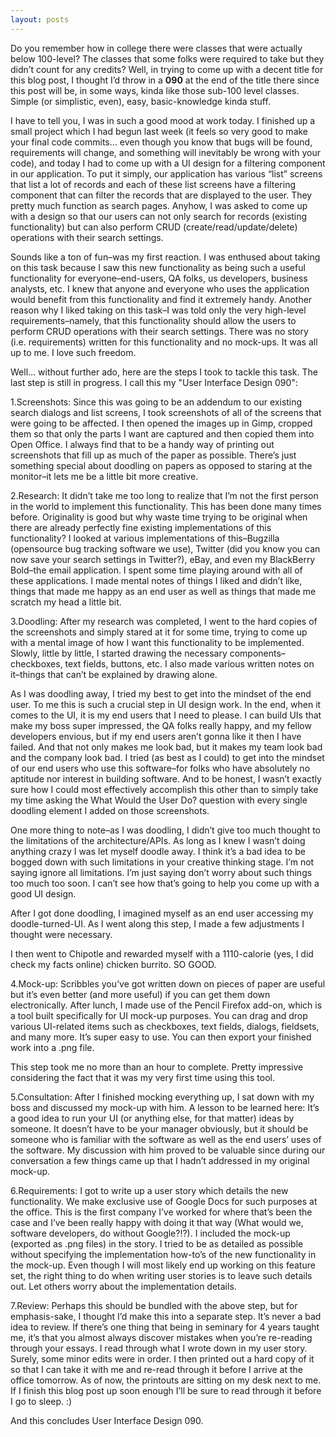 ```yaml
---
layout: posts
---
```


Do you remember how in college there were classes that were actually below 100-level?  The classes that some folks were required to take but they didn’t count for any credits?  Well, in trying to come up with a decent title for this blog post, I thought I’d throw in a __090__ at the end of the title there since this post will be, in some ways, kinda like those sub-100 level classes.  Simple (or simplistic, even), easy, basic-knowledge kinda stuff.

I have to tell you, I was in such a good mood at work today.  I finished up a small project which I had begun last week (it feels so very good to make your final code commits… even though you know that bugs will be found, requirements will change, and something will inevitably be wrong with your code), and today I had to come up with a UI design for a filtering component in our application.  To put it simply, our application has various “list” screens that list a lot of records and each of these list screens have a filtering component that can filter the records that are displayed to the user.  They pretty much function as search pages.  Anyhow, I was asked to come up with a design so that our users can not only search for records (existing functionality) but can also perform CRUD (create/read/update/delete) operations with their search settings.

Sounds like a ton of fun–was my first reaction.   I was enthused about taking on this task because I saw this new functionality as being such a useful functionality for everyone–end-users, QA folks, us developers, business analysts, etc.  I knew that anyone and everyone who uses the application would benefit from this functionality and find it extremely handy.  Another reason why I liked taking on this task–I was told only the very high-level requirements–namely, that this functionality should allow the users to perform CRUD operations with their search settings.  There was no story (i.e. requirements) written for this functionality and no mock-ups.  It was all up to me.  I love such freedom.

Well… without further ado, here are the steps I took to tackle this task.  The last step is still in progress. I call this my "User Interface Design 090":

1.Screenshots: Since this was going to be an addendum to our existing search dialogs and list screens, I took screenshots of all of the screens that were going to be affected.  I then opened the images up in Gimp, cropped them so that only the parts I want are captured and then copied them into Open Office.  I always find that to be a handy way of printing out screenshots that fill up as much of the paper as possible.  There’s just something special about doodling on papers as opposed to staring at the monitor–it lets me be a little bit more creative.

2.Research: It didn’t take me too long to realize that I’m not the first person in the world to implement this functionality.  This has been done many times before.  Originality is good but why waste time trying to be original when there are already perfectly fine existing implementations of this functionality?  I looked at various implementations of this–Bugzilla (opensource bug tracking software we use), Twitter (did you know you can now save your search settings in Twitter?), eBay, and even my BlackBerry Bold–the email application.  I spent some time playing around with all of these applications.  I made mental notes of things I liked and didn’t like, things that made me happy as an end user as well as things that made me scratch my head a little bit.

3.Doodling: After my research was completed, I went to the hard copies of the screenshots and simply stared at it for some time, trying to come up with a mental image of how I want this functionality to be implemented.  Slowly, little by little, I started drawing the necessary components–checkboxes, text fields, buttons, etc.  I also made various written notes on it–things that can’t be explained by drawing alone.

As I was doodling away, I tried my best to get into the mindset of the end user.  To me this is such a crucial step in UI design work.  In the end, when it comes to the UI, it is my end users that I need to please.  I can build UIs that make my boss super impressed, the QA folks really happy, and my fellow developers envious, but if my end users aren’t gonna like it then I have failed.  And that not only makes me look bad, but it makes my team look bad and the company look bad.  I tried (as best as I could) to get into the mindset of our end users who use this software–for folks who have absolutely no aptitude nor interest in building software.  And to be honest, I wasn’t exactly sure how I could most effectively accomplish this other than to simply take my time asking the What Would the User Do? question with every single doodling element I added on those screenshots.

One more thing to note–as I was doodling, I didn’t give too much thought to the limitations of the architecture/APIs.  As long as I knew I wasn’t doing anything crazy I was let myself doodle away.  I think it’s a bad idea to be bogged down with such limitations in your creative thinking stage.  I’m not saying ignore all limitations.  I’m just saying don’t worry about such things too much too soon.  I can’t see how that’s going to help you come up with a good UI design.

After I got done doodling, I imagined myself as an end user accessing my doodle-turned-UI.  As I went along this step, I made a few adjustments I thought were necessary.

I then went to Chipotle and rewarded myself with a 1110-calorie (yes, I did check my facts online) chicken burrito.  SO GOOD.

4.Mock-up: Scribbles you’ve got written down on pieces of paper are useful but it’s even better (and more useful) if you can get them down electronically.  After lunch, I made use of the Pencil Firefox add-on, which is a tool built specifically for UI mock-up purposes.  You can drag and drop various UI-related items such as checkboxes, text fields, dialogs, fieldsets, and many more.  It’s super easy to use.  You can then export your finished work into a .png file.

This step took me no more than an hour to complete.  Pretty impressive considering the fact that it was my very first time using this tool.

5.Consultation: After I finished mocking everything up, I sat down with my boss and discussed my mock-up with him.  A lesson to be learned here:  It’s a good idea to run your UI (or anything else, for that matter) ideas by someone.  It doesn’t have to be your manager obviously, but it should be someone who is familiar with the software as well as the end users’ uses of the software.  My discussion with him proved to be valuable since during our conversation a few things came up that I hadn’t addressed in my original mock-up.

6.Requirements: I got to write up a user story which details the new functionality.  We make exclusive use of Google Docs for such purposes at the office.  This is the first company I’ve worked for where that’s been the case and I’ve been really happy with doing it that way (What would we, software developers, do without Google?!?).   I included the mock-up (exported as .png files) in the story.  I tried to be as detailed as possible without specifying the implementation how-to’s of the new functionality in the mock-up.  Even though I will most likely end up working on this feature set, the right thing to do when writing user stories is to leave such details out.  Let others worry about the implementation details.

7.Review: Perhaps this should be bundled with the above step, but for emphasis-sake, I thought I’d make this into a separate step.  It’s never a bad idea to review.  If there’s one thing that being in seminary for 4 years taught me, it’s that you almost always discover mistakes when you’re re-reading through your essays.  I read through what I wrote down in my user story.  Surely, some minor edits were in order.  I then printed out a hard copy of it so that I can take it with me and re-read through it before I arrive at the office tomorrow.  As of now, the printouts are sitting on my desk next to me.  If I finish this blog post up soon enough I’ll be sure to read through it before I go to sleep. :)

And this concludes User Interface Design 090.
